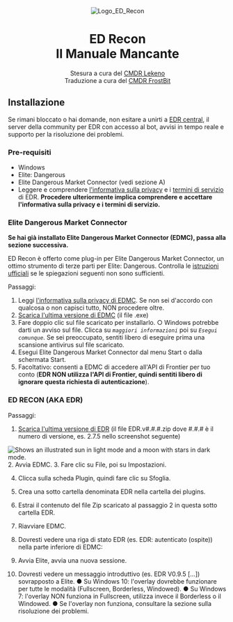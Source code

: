 <div align="center">
    <img Alt="Logo_ED_Recon" src="https://edrecon.com/img/icon-192x192.8422df55.png">
    <h1>
        ED Recon</span>
        <br>
        Il Manuale Mancante
    </h1>
    Stesura a cura del <a href="https://github.com/lekeno">CMDR Lekeno</a>
    <br>
    Traduzione a cura del <a href="https://github.com/GLWine">CMDR FrostBit</a>
</div>

## Installazione

Se rimani bloccato o hai domande, non esitare a unirti a [EDR central](https://discord.gg/meZFZPj), il server della community per EDR con accesso al bot, avvisi in tempo reale e supporto per la risoluzione dei problemi.

### Pre-requisiti
- Windows
- Elite: Dangerous
- Elite Dangerous Market Connector (vedi sezione A)
- Leggere e comprendere [l'informativa sulla privacy](https://edrecon.com/privacy-policy) e i [termini di servizio](https://edrecon.com/tos) di EDR. **Procedere ulteriormente implica comprendere e accettare l'informativa sulla privacy e i termini di servizio.**

### Elite Dangerous Market Connector
**Se hai già installato Elite Dangerous Market Connector (EDMC), passa alla sezione successiva.**

ED Recon è offerto come plug-in per Elite Dangerous Market Connector, un ottimo strumento di terze parti per Elite: Dangerous. Controlla le [istruzioni ufficiali](https://github.com/EDCD/EDMarketConnector/wiki/Installation-&-Setup) se le spiegazioni seguenti non sono sufficienti.

Passaggi:
1.	Leggi [l'informativa sulla privacy di EDMC](https://github.com/EDCD/EDMarketConnector/wiki/Privacy-Policy). Se non sei d'accordo con qualcosa o non capisci tutto, NON procedere oltre.
2.	[Scarica l'ultima versione di EDMC](https://github.com/EDCD/EDMarketConnector/releases/tag/Release/latest) (il file .exe)
3.	Fare doppio clic sul file scaricato per installarlo.
○	Windows potrebbe darti un avviso sul file. Clicca su *`maggiori informazioni`* poi su *`Esegui comunque`*. Se sei preoccupato, sentiti libero di eseguire prima una scansione antivirus sul file scaricato.
4.	Esegui Elite Dangerous Market Connector dal menu Start o dalla schermata Start.
5.	Facoltativo: consenti a EDMC di accedere all'API di Frontier per tuo conto (**EDR NON utilizza l'API di Frontier, quindi sentiti libero di ignorare questa richiesta di autenticazione**).

### ED RECON (AKA EDR)
Passaggi:
1.	[Scarica l'ultima versione di EDR](https://github.com/lekeno/EDR/releases/latest) (il file EDR.v#.#.#.zip dove #.#.# è il numero di versione, es. 2.7.5 nello screenshot seguente)
<picture>
  <source media="(prefers-color-scheme: dark)" srcset="https://user-images.githubusercontent.com/25423296/163456776-7f95b81a-f1ed-45f7-b7ab-8fa810d529fa.png">
  <source media="(prefers-color-scheme: light)" srcset="https://user-images.githubusercontent.com/25423296/163456779-a8556205-d0a5-45e2-ac17-42d089e3c3f8.png">
  <img alt="Shows an illustrated sun in light mode and a moon with stars in dark mode." src="https://user-images.githubusercontent.com/25423296/163456779-a8556205-d0a5-45e2-ac17-42d089e3c3f8.png">
</picture>
2.	Avvia EDMC.
3.	Fare clic su File, poi su Impostazioni.
  
4.	Clicca sulla scheda Plugin, quindi fare clic su Sfoglia.
  
5.	Crea una sotto cartella denominata EDR nella cartella dei plugins.
 
6.	Estrai il contenuto del file Zip scaricato al passaggio 2 in questa sotto cartella EDR.
 
7.	Riavviare EDMC.
8.	Dovresti vedere una riga di stato EDR (es. EDR: autenticato (ospite)) nella parte inferiore di EDMC:
 
9.	Avvia Elite, avvia una nuova sessione.
10.	Dovresti vedere un messaggio introduttivo (es. EDR V0.9.5 […]) sovrapposto a Elite.
●	Su Windows 10: l'overlay dovrebbe funzionare per tutte le modalità (Fullscreen, Borderless, Windowed).
●	Su Windows 7: l'overlay NON funziona in Fullscreen, utilizza invece il Borderless o il Windowed.
●	Se l'overlay non funziona, consultare la sezione sulla risoluzione dei problemi.

